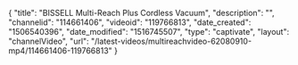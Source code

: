 {
    "title": "BISSELL Multi-Reach Plus Cordless Vacuum",
    "description": "",
    "channelid": "114661406",
    "videoid": "119766813",
    "date_created": "1506540396",
    "date_modified": "1516745507",
    "type": "captivate",
    "layout": "channelVideo",
    "url": "\/latest-videos\/multireachvideo-62080910-mp4\/114661406-119766813"
}